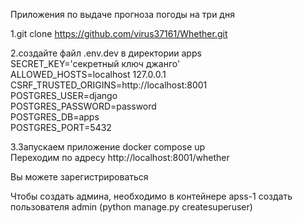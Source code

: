 Приложения по выдаче прогноза погоды на три дня  
  
1.git clone https://github.com/virus37161/Whether.git  
  
2.создайте файл .env.dev в директории apps  
SECRET_KEY='секретный ключ джанго'  
ALLOWED_HOSTS=localhost 127.0.0.1  
CSRF_TRUSTED_ORIGINS=http://localhost:8001  
POSTGRES_USER=django  
POSTGRES_PASSWORD=password  
POSTGRES_DB=apps  
POSTGRES_PORT=5432  
  
3.Запускаем приложение docker compose up  
Переходим по адресу http://localhost:8001/whether 
  
Вы можете зарегистрироваться  
  
Чтобы создать админа, необходимо в контейнере apss-1 создать  
пользователя admin (python manage.py createsuperuser)
